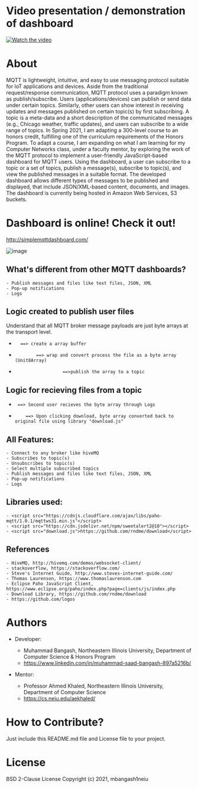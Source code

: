 # Video presentation / demonstration of dashboard
[![Watch the video](https://img.youtube.com/vi/990S_bKd184/default.jpg)](https://youtu.be/990S_bKd184)

# About
MQTT is lightweight, intuitive, and easy to use messaging protocol suitable for IoT applications and devices. Aside from the traditional request/response communication, MQTT protocol uses a paradigm known as publish/subscribe. Users (applications/devices) can publish or send data under certain topics. Similarly, other users can show interest in receiving updates and messages published on certain topic(s) by first subscribing. A topic is a meta-data and a short description of the communicated messages (e.g., Chicago weather, traffic updates), and users can subscribe to a wide range of topics. In Spring 2021, I am adapting a 300-level course to an honors credit, fulfilling one of the curriculum requirements of the Honors Program. To adapt a course, I am expanding on what I am learning for my Computer Networks class, under a faculty mentor, by exploring the work of the MQTT protocol to implement a user-friendly JavaScript-based dashboard for MQTT users. Using the dashboard, a user can subscribe to a topic or a set of topics, publish a message(s), subscribe to topic(s), and view the published messages in a suitable format. The developed dashboard allows different types of messages to be published and displayed, that include JSON/XML-based content, documents, and images. The dashboard is currently being hosted in Amazon Web Services, S3 buckets.

# Dashboard is online! Check it out! 
  http://simplemqttdashboard.com/ 
  
  ![image](https://user-images.githubusercontent.com/76018379/115953892-c23fe280-a4b3-11eb-9fd0-44e86d834741.png)

## What's different from other MQTT dashboards? 
	- Publish messages and files like text files, JSON, XML
	- Pop-up notifications
	- Logs
	
## Logic created to publish user files
Understand that all MQTT broker message payloads are just byte arrays at the transport level. 
 -       ==> create a array buffer
 -             ==> wrap and convert process the file as a byte array (Unit8Array)
 -                       ==>publish the array to a topic
 
## Logic for recieving files from a topic
 -      ==> Second user recieves the byte array through Logs
 -         ==> Upon clicking download, byte array converted back to original file using library "download.js" 

## All Features:
	- Connect to any broker like hiveMQ
	- Subscribes to topic(s)
	- Unsubscribes to topic(s)
	- Select multiple subscribed topics
	- Publish messages and files like text files, JSON, XML
	- Pop-up notifications
	- Logs

## Libraries used: 
	- <script src="https://cdnjs.cloudflare.com/ajax/libs/paho-mqtt/1.0.1/mqttws31.min.js"</script>
	- <script src="https://cdn.jsdelivr.net/npm/sweetalert2@10"></script>
	- <script src="download.js">https://github.com/rndme/download</script> 

## References
	- HiveMQ, http://hivemq.com/demos/websocket-client/
	- stackoverflow, https://stackoverflow.com/
	- Steve's Internet Guide, http://www.steves-internet-guide.com/
	- Thomas Laurenson, https://www.thomaslaurenson.com
	- Eclipse Paho JavaScript Client, https://www.eclipse.org/paho/index.php?page=clients/js/index.php
	- Download Library, https://github.com/rndme/download
	- https://github.com/logos

# Authors
- Developer:  
	- Muhammad Bangash, Northeastern Illinois University, Department of Computer Science & Honors Program
	- https://www.linkedin.com/in/muhammad-saad-bangash-897a5216b/
	 
- Mentor: 
	- Professor Ahmed Khaled, Northeastern Illinois University, Department of Computer Science
	- https://cs.neiu.edu/aekhaled/
		
# How to Contribute? 
Just include this README.md file and License file to your project.

# License 
BSD 2-Clause License
Copyright (c) 2021, mbangash1neiu
